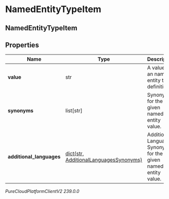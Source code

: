 # NamedEntityTypeItem

## NamedEntityTypeItem

## Properties

|Name | Type | Description | Notes|
|------------ | ------------- | ------------- | -------------|
| **value** | str | A value for an named entity type definition. | |
| **synonyms** | list[str] | Synonyms for the given named entity value. | [optional] |
| **additional_languages** | [dict(str, AdditionalLanguagesSynonyms)](AdditionalLanguagesSynonyms) | Additional Language Synonyms for the given named entity value. | [optional] |



_PureCloudPlatformClientV2 239.0.0_
